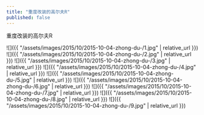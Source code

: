 ```yaml
---
title: "重度改装的高尔夫R"
published: false
---
```

重度改装的高尔夫R



![]({{ "/assets/images/2015/10/2015-10-04-zhong-du-/1.jpg" | relative_url }})
![]({{ "/assets/images/2015/10/2015-10-04-zhong-du-/2.jpg" | relative_url }})
![]({{ "/assets/images/2015/10/2015-10-04-zhong-du-/3.jpg" | relative_url }})
![]({{ "/assets/images/2015/10/2015-10-04-zhong-du-/4.jpg" | relative_url }})
![]({{ "/assets/images/2015/10/2015-10-04-zhong-du-/5.jpg" | relative_url }})
![]({{ "/assets/images/2015/10/2015-10-04-zhong-du-/6.jpg" | relative_url }})
![]({{ "/assets/images/2015/10/2015-10-04-zhong-du-/7.jpg" | relative_url }})
![]({{ "/assets/images/2015/10/2015-10-04-zhong-du-/8.jpg" | relative_url }})
![]({{ "/assets/images/2015/10/2015-10-04-zhong-du-/9.jpg" | relative_url }})
